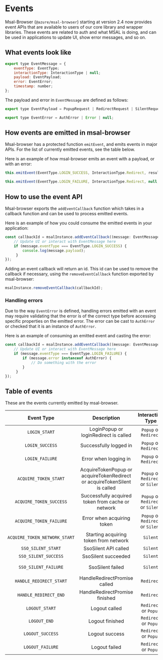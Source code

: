 # Events

Msal-Browser (`@azure/msal-browser`) starting at version 2.4 now provides event APIs that are available to users of our core library and wrapper libraries. These events are related to auth and what MSAL is doing, and can be used in applications to update UI, show error messages, and so on.

## What events look like
```javascript
export type EventMessage = {
    eventType: EventType;
    interactionType: InteractionType | null;
    payload: EventPayload;
    error: EventError;
    timestamp: number;
};
```

The payload and error in `EventMessage` are defined as follows: 
```javascript
export type EventPayload = PopupRequest | RedirectRequest | SilentRequest | SsoSilentRequest | EndSessionRequest | AuthenticationResult | null;

export type EventError = AuthError | Error | null;
```

## How events are emitted in msal-browser
Msal-browser has a protected function `emitEvent`, and emits events in major APIs. For the list of currently emitted events, see the table below.

Here is an example of how msal-browser emits an event with a payload, or with an error:

```javascript
this.emitEvent(EventType.LOGIN_SUCCESS, InteractionType.Redirect, result);

this.emitEvent(EventType.LOGIN_FAILURE, InteractionType.Redirect, null, e);
```

## How to use the event API
Msal-browser exports the `addEventCallback` function which takes in a callback function and can be used to process emitted events. 

Here is an example of how you could consume the emitted events in your application:
```javascript
const callbackId = msalInstance.addEventCallback((message: EventMessage) => {
    // Update UI or interact with EventMessage here
    if (message.eventType === EventType.LOGIN_SUCCESS) {
        console.log(message.payload);
     }
});
```
Adding an event callback will return an id. This id can be used to remove the callback if necessary, using the `removeEventCallback` function exported by msal-browser:

```javascript
msalInstance.removeEventCallback(callbackId);
```

### Handling errors
Due to the way `EventError` is defined, handling errors emitted with an event may require validating that the error is of the correct type before accessing specific properties on the emitted error. The error can be cast to `AuthError` or checked that it is an instance of `AuthError`. 

Here is an example of consuming an emitted event and casting the error:

```javascript
const callbackId = msalInstance.addEventCallback((message: EventMessage) => {
    // Update UI or interact with EventMessage here
    if (message.eventType === EventType.LOGIN_FAILURE) {
        if (message.error instanceof AuthError) {
            // Do something with the error
        }
     }
});
```

## Table of events
These are the events currently emitted by msal-browser.

| Event Type                    | Description                                                                | Interaction Type                 | Payload                                         | Error              |
|:-----------------------------:|:--------------------------------------------------------------------------:|:--------------------------------:|:-----------------------------------------------:|:------------------:|
| `LOGIN_START`                 | LoginPopup or loginRedirect is called                                      | `Popup` or `Redirect`            | PopupRequest or RedirectRequest                 |                    |
| `LOGIN_SUCCESS`               | Successfully logged in                                                     | `Popup` or `Redirect`            | AuthenticationResult                            |                    |
| `LOGIN_FAILURE`               | Error when logging in                                                      | `Popup` or `Redirect`            |                                                 | AuthError or Error |
| `ACQUIRE_TOKEN_START`         | AcquireTokenPopup or acquireTokenRedirect or acquireTokenSilent is called  | `Popup` or `Redirect` or `Silent`| PopupRequest or RedirectRequest or SilentRequest|                    |
| `ACQUIRE_TOKEN_SUCCESS`       | Successfully acquired token from cache or network                          | `Popup` or `Redirect` or `Silent`| AuthenticationResult                            |                    |
| `ACQUIRE_TOKEN_FAILURE`       | Error when acquiring token                                                 | `Popup` or `Redirect` or `Silent`|                                                 | AuthError or Error |
| `ACQUIRE_TOKEN_NETWORK_START` | Starting acquiring token from network                                      | `Silent`                         |                                                 |                    |
| `SSO_SILENT_START`            | SsoSilent API called                                                       | `Silent`                         | SsoSilentRequest                                |                    |
| `SSO_SILENT_SUCCESS`          | SsoSilent succeeded                                                        | `Silent`                         | AuthenticationResult                            |                    |
| `SSO_SILENT_FAILURE`          | SsoSilent failed                                                           | `Silent`                         |                                                 | AuthError or Error |
| `HANDLE_REDIRECT_START`       | HandleRedirectPromise called                                               | `Redirect`                       |                                                 |                    |
| `HANDLE_REDIRECT_END`         | HandleRedirectPromise finished                                             | `Redirect` |                                                 |                    |
| `LOGOUT_START`                | Logout called                                                              | `Redirect` or `Popup`            | EndSessionRequest                               |                    |
| `LOGOUT_END`                | Logout finished                                                             | `Redirect` or `Popup`            |                           |                    |
| `LOGOUT_SUCCESS`              | Logout success                                                             | `Redirect` or `Popup`            | EndSessionRequest                               |                    |
| `LOGOUT_FAILURE`              | Logout failed                                                              | `Redirect` or `Popup`            |                                                 | AuthError or Error |
